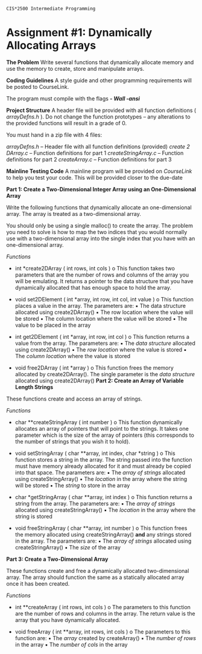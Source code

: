 ```
CIS*2500 Intermediate Programming
```
# Assignment #1: Dynamically Allocating Arrays

**The Problem**
Write several functions that dynamically allocate memory and use the memory to create, store
and manipulate arrays.

**Coding Guidelines**
A style guide and other programming requirements will be posted to CourseLink.

The program must compile with the flags **_- Wall -ansi_**

**Project Structure**
A header file will be provided with all function definitions ( _arrayDefns.h_ ). Do not change the
function prototypes – any alterations to the provided functions will result in a grade of 0.

You must hand in a zip file with 4 files:

_arrayDefns.h_ – Header file with all function definitions (provided)
_create 2 DArray.c_ – Function definitions for part 1
_createStringArray.c_ – Function definitions for part 2
_createArray.c_ – Function definitions for part 3

**Mainline Testing Code**
A mainline program will be provided on _CourseLink_ to help you test your code. This will be
provided closer to the due-date

**Part 1: Create a Two-Dimensional Integer Array using an One-Dimensional Array**

Write the following functions that dynamically allocate an one-dimensional array. The array is
treated as a two-dimensional array.

You should only be using a single malloc() to create the array. The problem you need to solve is
how to map the two indices that you would normally use with a two-dimensional array into the
single index that you have with an one-dimensional array.

_Functions_

- int *create2DArray ( int rows, int cols )
    o This function takes two parameters that are the number of rows and columns of
       the array you will be emulating. It returns a pointer to the data structure that
       you have dynamically allocated that has enough space to hold the array.
- void set2DElement ( int *array, int row, int col, int value )
    o This function places a value in the array. The parameters are:
       ▪ The data structure allocated using create2DArray()
       ▪ The row location where the value will be stored
       ▪ The column location where the value will be stored
       ▪ The value to be placed in the array

- int get2DElement ( int *array, int row, int col )
    o This function returns a value from the array. The parameters are:
       ▪ The _data structure_ allocated using create2DArray()
       ▪ The _row location_ where the value is stored
       ▪ The _column location_ where the value is stored
- void free2DArray ( int *array )
    o This function frees the memory allocated by create2DArray(). The single
       parameter is the _data structure_ allocated using create2DArray()
**Part 2: Create an Array of Variable Length Strings**

These functions create and access an array of strings.

_Functions_

- char **createStringArray ( int number )
    o This function dynamically allocates an array of pointers that will point to the
       strings. It takes one parameter which is the size of the array of pointers (this
       corresponds to the number of strings that you wish it to hold).

- void setStringArray ( char **array, int index, char *string )
    o This function stores a string in the array. The string passed into the function
       must have memory already allocated for it and must already be copied into that
       space. The parameters are:
          ▪ The _array of strings_ allocated using createStringArray()
          ▪ The _location_ in the array where the string will be stored
          ▪ The _string_ to store in the array

- char *getStringArray ( char **array, int index )
    o This function returns a string from the array. The parameters are:
       ▪ The _array of strings_ allocated using createStringArray()
       ▪ The _location_ in the array where the string is stored

- void freeStringArray ( char **array, int number )
    o This function frees the memory allocated using createStringArray() **and** any
       strings stored in the array. The parameters are:
          ▪ The _array of strings_ allocated using createStringArray()
          ▪ The _size_ of the array


**Part 3: Create a Two-Dimensional Array**

These functions create and free a dynamically allocated two-dimensional array. The array
should function the same as a statically allocated array once it has been created.

_Functions_

- int **createArray ( int rows, int cols )
    o The parameters to this function are the number of rows and columns in the
       array. The return value is the array that you have dynamically allocated.
       
- void freeArray ( int **array, int rows, int cols )
    o The parameters to this function are:
       ▪ The _array_ created by createArray()
       ▪ The _number of rows_ in the array
       ▪ The _number of cols_ in the array


